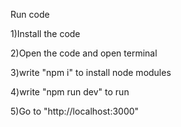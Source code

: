 Run code


1)Install the code 

2)Open the code and open terminal

3)write "npm i" to install  node modules

4)write "npm run dev" to run 

5)Go to "http://localhost:3000"
